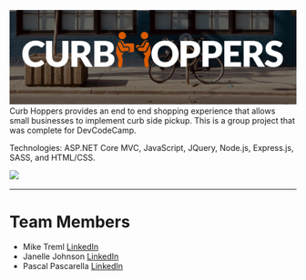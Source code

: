 ![](./GroupCapstone/header-readme.png)
 Curb Hoppers provides an end to end shopping experience that allows small businesses to implement curb side pickup. This is a group project that was complete for DevCodeCamp. 
 
 Technologies: ASP.NET Core MVC, JavaScript, JQuery, Node.js, Express.js, SASS, and HTML/CSS.
>
![](./GroupCapstone/curbhopper.gif)
<hr>


# <a name="team-members"></a>Team Members
* Mike Treml  <a href="https://linkedin.com/in/miketreml" rel="nofollow" alt="LinkedIn" >LinkedIn</a>
* Janelle Johnson  <a href="https://linkedin.com/in/janellepennistonjohnson" rel="nofollow" alt="LinkedIn" >LinkedIn</a>
* Pascal Pascarella  <a href="https://linkedin.com/in/pascal-pascarella-72933b48" rel="nofollow" alt="LinkedIn" >LinkedIn</a>
